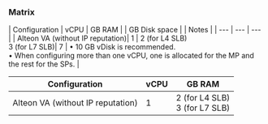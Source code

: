 ### Matrix

| Configuration | vCPU | GB RAM | | GB Disk space | | Notes |
| --- | --- | --- |
| Alteon VA (without IP reputation)| 1 | 2 (for L4 SLB) <br> 3 (for L7 SLB)| 7 | • 10 GB vDisk is recommended. <br>
• When configuring more than one vCPU, one is allocated for the  MP and the rest for the SPs. |

| Configuration | vCPU |  GB RAM  |
| --- | --- | --- |
| Alteon VA (without IP reputation) | 1 | 2 (for L4 SLB) <br> 3 (for L7 SLB) |
